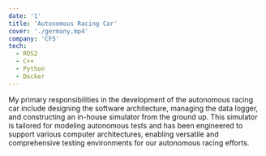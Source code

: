 ```yaml
---
date: '1'
title: 'Autonomous Racing Car'
cover: './germany.mp4'
company: 'CFS'
tech:
  - ROS2
  - C++
  - Python
  - Docker
---
```


My primary responsibilities in the development of the autonomous racing car include designing the software architecture, managing the data logger, and constructing an in-house simulator from the ground up. This simulator is tailored for modeling autonomous tests and has been engineered to support various computer architectures, enabling versatile and comprehensive testing environments for our autonomous racing efforts.
